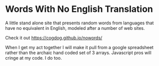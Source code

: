 # Words With No English Translation
A little stand alone site that presents random words from languages that have no equivalent in English, modeled after a number of web sites.

Check it out https://cogdog.github.io/nowords/

When I get my act together I will make it pull from a google spreadsheet rather than the archaic hand coded set of 3 arrays. Javascript pros will cringe at my code. I do too.
